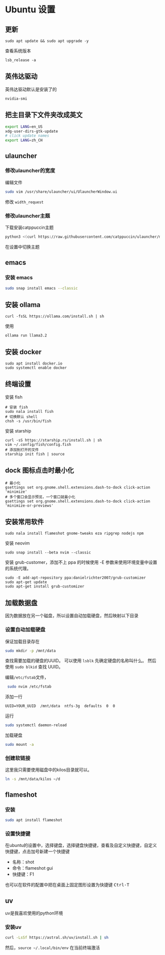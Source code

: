 # Ubuntu 设置

## 更新

```shell
sudo apt update && sudo apt upgrade -y
```

查看系统版本

```shell
lsb_release -a
```

## 英伟达驱动

英伟达驱动默认是安装了的

```shell
nvidia-smi
```

## 把主目录下文件夹改成英文

```bash
export LANG=en_US
xdg-user-dirs-gtk-update
# click update names
export LANG=zh_CH
```

## ulauncher

### 修改ulauncher的宽度

编辑文件

```bash
sudo vim /usr/share/ulauncher/ui/UlauncherWindow.ui
```

修改 `width_request`

### 修改ulauncher主题

下载安装catppuccin主题

```bash
python3 <(curl https://raw.githubusercontent.com/catppuccin/ulauncher/main/install.py -fsSL)
```

在设置中切换主题


## emacs

### 安装 emacs

```bash
sudo snap install emacs --classic
```

## 安装 ollama

```shell
curl -fsSL https://ollama.com/install.sh | sh
```

使用

```shell
ollama run llama3.2
```

## 安装 docker

```shell
sudo apt install docker.io
sudo systemctl enable docker
```

## 终端设置

安装 fish

```shell
# 安装 fish
sudo nala install fish
# 切换默认 shell
chsh -s /usr/bin/fish
```

安装 starship

```shell
curl -sS https://starship.rs/install.sh | sh
vim ~/.config/fish/config.fish
# 添加到打开的文件
starship init fish | source
```

## dock 图标点击时最小化

```shell
# 最小化
gsettings set org.gnome.shell.extensions.dash-to-dock click-action 'minimize'
# 多个窗口会显示预览，一个窗口就最小化
gsettings set org.gnome.shell.extensions.dash-to-dock click-action 'minimize-or-previews'
```

## 安装常用软件

```shell
sudo nala install flameshot gnome-tweaks eza ripgrep nodejs npm
```

安装 neovim

```shell
sudo snap install --beta nvim --classic
```

安装 grub-customer，添加不上 ppa 的时候使用 -E 参数来使用环境变量中设置的系统代理。

```shell
sudo -E add-apt-repository ppa:danielrichter2007/grub-customizer
sudo apt-get update
sudo apt-get install grub-customizer
```


## 加载数据盘

因为数据放在另一个磁盘，所以设置自动加载硬盘，然后映射以下目录

### 设置自动加载硬盘

保证加载目录存在

```bash
sudo mkdir -p /mnt/data
```

查找需要加载的硬盘的UUID。
可以使用 `lsblk` 先确定硬盘的名称叫什么。
然后使用 `sudo blkid` 查找 UUID。

编辑`/etc/fstab`文件，

```bash
 sudo nvim /etc/fstab
```

添加一行

```
UUID=YOUR_UUID  /mnt/data  ntfs-3g  defaults  0  0
```

运行

```bash
sudo systemctl daemon-reload
```

加载硬盘

```bash
sudo mount -a
```

### 创建软链接 


这里我只需要使用磁盘中的kilos目录就可以。

```bash
ln -s /mnt/data/kilos ~/d
```

## flameshot

### 安装

```bash
sudo apt install flameshot
```

### 设置快捷键

在ubuntu的设置中，选择键盘，选择键盘快捷键，查看及自定义快捷键，自定义快捷键，点击加号新建一个快捷键

- 名称：shot
- 命令：flameshot gui
- 快捷键：F1

也可以在软件的配置中把在桌面上固定图形设置为快捷键 <kbd>Ctrl-T</kbd>

## uv

uv是我喜欢使用的python环境

### 安装uv

```bash
curl -LsSf https://astral.sh/uv/install.sh | sh
```

然后，`source ~/.local/bin/env` 在当前终端激活
